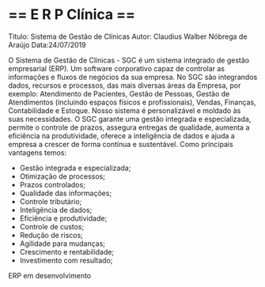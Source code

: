# == E R P  Clínica ==
Título: Sistema de Gestão de Clínicas
Autor: Claudius Walber Nóbrega de Araújo
Data:24/07/2019

O Sistema de Gestão de Clínicas - SGC é um sistema integrado de gestão empresarial (ERP). Um software corporativo capaz de controlar as informações e fluxos de negócios da sua empresa. 
No SGC são integrandos dados, recursos e processos, das mais diversas áreas da Empresa, por exemplo: Atendimento de Pacientes, Gestão de Pessoas, Gestão de Atendimentos (incluindo espaços físicos e profissionais), Vendas, Finanças, Contabilidade e Estoque.
Nosso sistema é personalizável e moldado às suas necessidades. 
O SGC garante uma gestão integrada e especializada, permite o controle de prazos, assegura entregas de qualidade, aumenta a eficiência na produtividade, oferece a inteligência de dados e ajuda a empresa a crescer de forma contínua e sustentável.
Como principais vantagens temos: 
- Gestão integrada e especializada;
- Otimização de processos;
- Prazos controlados;
- Qualidade das informações;
- Controle  tributário;
- Inteligência de dados;
- Eficiência e produtividade;
- Controle de custos;
- Redução de riscos;
- Agilidade para mudanças;
- Crescimento e rentabilidade;
- Investimento com resultado;

ERP em desenvolvimento
